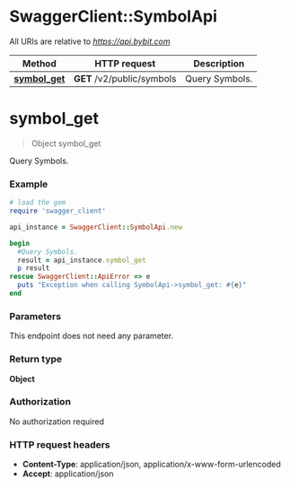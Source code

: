 # SwaggerClient::SymbolApi

All URIs are relative to *https://api.bybit.com*

Method | HTTP request | Description
------------- | ------------- | -------------
[**symbol_get**](SymbolApi.md#symbol_get) | **GET** /v2/public/symbols | Query Symbols.


# **symbol_get**
> Object symbol_get

Query Symbols.

### Example
```ruby
# load the gem
require 'swagger_client'

api_instance = SwaggerClient::SymbolApi.new

begin
  #Query Symbols.
  result = api_instance.symbol_get
  p result
rescue SwaggerClient::ApiError => e
  puts "Exception when calling SymbolApi->symbol_get: #{e}"
end
```

### Parameters
This endpoint does not need any parameter.

### Return type

**Object**

### Authorization

No authorization required

### HTTP request headers

 - **Content-Type**: application/json, application/x-www-form-urlencoded
 - **Accept**: application/json



